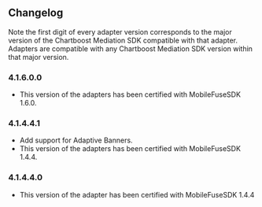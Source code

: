 ## Changelog

Note the first digit of every adapter version corresponds to the major version of the Chartboost Mediation SDK compatible with that adapter. 
Adapters are compatible with any Chartboost Mediation SDK version within that major version.

### 4.1.6.0.0
- This version of the adapters has been certified with MobileFuseSDK 1.6.0.

### 4.1.4.4.1
- Add support for Adaptive Banners.
- This version of the adapters has been certified with MobileFuseSDK 1.4.4.

### 4.1.4.4.0
- This version of the adapter has been certified with MobileFuseSDK 1.4.4

